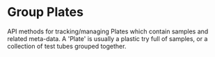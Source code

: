 
# Group Plates

API methods for tracking/managing Plates which contain samples and related meta-data. A 'Plate' is usually a plastic try full of samples, or a collection of test tubes grouped together.
